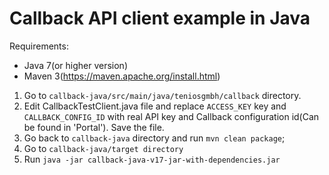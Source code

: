 # Callback API client example in Java

Requirements:
- Java 7(or higher version)
- Maven 3(https://maven.apache.org/install.html)

1. Go to `callback-java/src/main/java/teniosgmbh/callback` directory.
2. Edit CallbackTestClient.java file and replace `ACCESS_KEY` key and `CALLBACK_CONFIG_ID`
with real API key and Callback configuration id(Can be found in 'Portal'). Save the file.
3. Go back to `callback-java` directory and run `mvn clean package`;
4. Go to `callback-java/target directory`
5. Run `java -jar callback-java-v17-jar-with-dependencies.jar`


